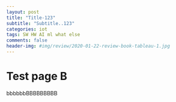 ```yaml
---  
layout: post  
title: "Title-123"  
subtitle: "Subtitle..123"  
categories: iot
tags: SW HW AI ml what else   
comments: false 
header-img: #img/review/2020-01-22-review-book-tableau-1.jpg  
---  
```



# Test page B

bbbbbbBBBBBBBBB